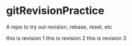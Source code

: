 # gitRevisionPractice
A repo to try out revision, rebase, reset, etc

this is revision 1
this is revision 2
this is revision 3
